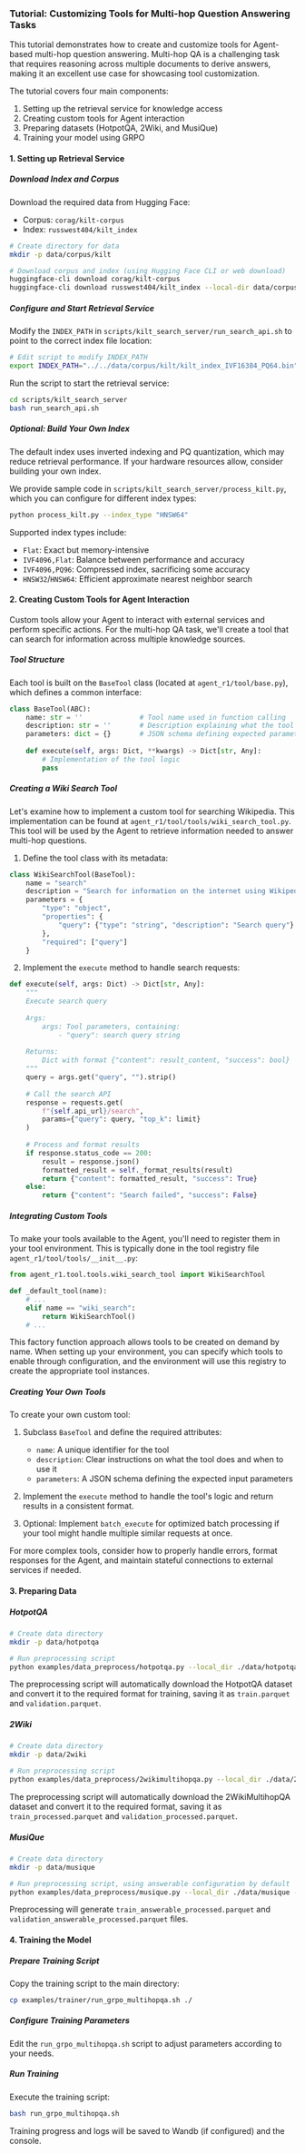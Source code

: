 ### Tutorial: Customizing Tools for Multi-hop Question Answering Tasks

This tutorial demonstrates how to create and customize tools for Agent-based multi-hop question answering. Multi-hop QA is a challenging task that requires reasoning across multiple documents to derive answers, making it an excellent use case for showcasing tool customization.

The tutorial covers four main components:
1. Setting up the retrieval service for knowledge access
2. Creating custom tools for Agent interaction
3. Preparing datasets (HotpotQA, 2Wiki, and MusiQue)
4. Training your model using GRPO

#### 1. Setting up Retrieval Service

##### Download Index and Corpus
Download the required data from Hugging Face:
- Corpus: `corag/kilt-corpus`
- Index: `russwest404/kilt_index`

```bash
# Create directory for data
mkdir -p data/corpus/kilt

# Download corpus and index (using Hugging Face CLI or web download)
huggingface-cli download corag/kilt-corpus
huggingface-cli download russwest404/kilt_index --local-dir data/corpus/kilt
```

##### Configure and Start Retrieval Service
Modify the `INDEX_PATH` in `scripts/kilt_search_server/run_search_api.sh` to point to the correct index file location:

```bash
# Edit script to modify INDEX_PATH
export INDEX_PATH="../../data/corpus/kilt/kilt_index_IVF16384_PQ64.bin"
```

Run the script to start the retrieval service:

```bash
cd scripts/kilt_search_server
bash run_search_api.sh
```

##### Optional: Build Your Own Index
The default index uses inverted indexing and PQ quantization, which may reduce retrieval performance. If your hardware resources allow, consider building your own index.

We provide sample code in `scripts/kilt_search_server/process_kilt.py`, which you can configure for different index types:

```bash
python process_kilt.py --index_type "HNSW64"
```

Supported index types include:
- `Flat`: Exact but memory-intensive
- `IVF4096,Flat`: Balance between performance and accuracy
- `IVF4096,PQ96`: Compressed index, sacrificing some accuracy
- `HNSW32`/`HNSW64`: Efficient approximate nearest neighbor search

#### 2. Creating Custom Tools for Agent Interaction

Custom tools allow your Agent to interact with external services and perform specific actions. For the multi-hop QA task, we'll create a tool that can search for information across multiple knowledge sources.

##### Tool Structure

Each tool is built on the `BaseTool` class (located at `agent_r1/tool/base.py`), which defines a common interface:

```python
class BaseTool(ABC):
    name: str = ''              # Tool name used in function calling
    description: str = ''       # Description explaining what the tool does
    parameters: dict = {}       # JSON schema defining expected parameters
    
    def execute(self, args: Dict, **kwargs) -> Dict[str, Any]:
        # Implementation of the tool logic
        pass
```

##### Creating a Wiki Search Tool

Let's examine how to implement a custom tool for searching Wikipedia. This implementation can be found at `agent_r1/tool/tools/wiki_search_tool.py`. This tool will be used by the Agent to retrieve information needed to answer multi-hop questions.

1. Define the tool class with its metadata:

```python
class WikiSearchTool(BaseTool):
    name = "search"
    description = "Search for information on the internet using Wikipedia as a knowledge source."
    parameters = {
        "type": "object",
        "properties": {
            "query": {"type": "string", "description": "Search query"}
        },
        "required": ["query"]
    }
```

2. Implement the `execute` method to handle search requests:

```python
def execute(self, args: Dict) -> Dict[str, Any]:
    """
    Execute search query
    
    Args:
        args: Tool parameters, containing:
            - "query": search query string
        
    Returns:
        Dict with format {"content": result_content, "success": bool}
    """
    query = args.get("query", "").strip()
    
    # Call the search API
    response = requests.get(
        f"{self.api_url}/search",
        params={"query": query, "top_k": limit}
    )
    
    # Process and format results
    if response.status_code == 200:
        result = response.json()
        formatted_result = self._format_results(result)
        return {"content": formatted_result, "success": True}
    else:
        return {"content": "Search failed", "success": False}
```

##### Integrating Custom Tools

To make your tools available to the Agent, you'll need to register them in your tool environment. This is typically done in the tool registry file `agent_r1/tool/tools/__init__.py`:

```python
from agent_r1.tool.tools.wiki_search_tool import WikiSearchTool

def _default_tool(name):
    # ...
    elif name == "wiki_search":
        return WikiSearchTool()
    # ...
```

This factory function approach allows tools to be created on demand by name. When setting up your environment, you can specify which tools to enable through configuration, and the environment will use this registry to create the appropriate tool instances.

##### Creating Your Own Tools

To create your own custom tool:

1. Subclass `BaseTool` and define the required attributes:
   - `name`: A unique identifier for the tool
   - `description`: Clear instructions on what the tool does and when to use it
   - `parameters`: A JSON schema defining the expected input parameters

2. Implement the `execute` method to handle the tool's logic and return results in a consistent format.

3. Optional: Implement `batch_execute` for optimized batch processing if your tool might handle multiple similar requests at once.

For more complex tools, consider how to properly handle errors, format responses for the Agent, and maintain stateful connections to external services if needed.

#### 3. Preparing Data

##### HotpotQA

```bash
# Create data directory
mkdir -p data/hotpotqa

# Run preprocessing script
python examples/data_preprocess/hotpotqa.py --local_dir ./data/hotpotqa
```

The preprocessing script will automatically download the HotpotQA dataset and convert it to the required format for training, saving it as `train.parquet` and `validation.parquet`.

##### 2Wiki

```bash
# Create data directory
mkdir -p data/2wiki

# Run preprocessing script
python examples/data_preprocess/2wikimultihopqa.py --local_dir ./data/2wiki
```

The preprocessing script will automatically download the 2WikiMultihopQA dataset and convert it to the required format, saving it as `train_processed.parquet` and `validation_processed.parquet`.

##### MusiQue

```bash
# Create data directory
mkdir -p data/musique

# Run preprocessing script, using answerable configuration by default
python examples/data_preprocess/musique.py --local_dir ./data/musique --config answerable
```

Preprocessing will generate `train_answerable_processed.parquet` and `validation_answerable_processed.parquet` files.

#### 4. Training the Model

##### Prepare Training Script
Copy the training script to the main directory:

```bash
cp examples/trainer/run_grpo_multihopqa.sh ./
```

##### Configure Training Parameters
Edit the `run_grpo_multihopqa.sh` script to adjust parameters according to your needs.

##### Run Training
Execute the training script:

```bash
bash run_grpo_multihopqa.sh
```

Training progress and logs will be saved to Wandb (if configured) and the console.
